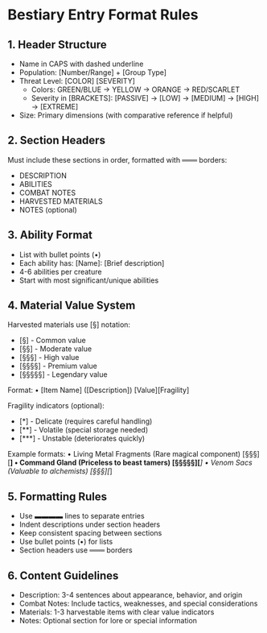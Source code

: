 # Bestiary Entry Format Rules

## 1. Header Structure
- Name in CAPS with dashed underline
- Population: [Number/Range] + [Group Type]
- Threat Level: [COLOR] [SEVERITY]
  - Colors: GREEN/BLUE → YELLOW → ORANGE → RED/SCARLET
  - Severity in [BRACKETS]: [PASSIVE] → [LOW] → [MEDIUM] → [HIGH] → [EXTREME]
- Size: Primary dimensions (with comparative reference if helpful)

## 2. Section Headers
Must include these sections in order, formatted with ═══ borders:
- DESCRIPTION
- ABILITIES
- COMBAT NOTES
- HARVESTED MATERIALS
- NOTES (optional)

## 3. Ability Format
- List with bullet points (•)
- Each ability has: [Name]: [Brief description]
- 4-6 abilities per creature
- Start with most significant/unique abilities

## 4. Material Value System
Harvested materials use [§] notation:
- [§] - Common value
- [§§] - Moderate value
- [§§§] - High value
- [§§§§] - Premium value
- [§§§§§] - Legendary value

Format: • [Item Name] ([Description]) [Value][Fragility]

Fragility indicators (optional):
- [*] - Delicate (requires careful handling)
- [**] - Volatile (special storage needed)
- [***] - Unstable (deteriorates quickly)

Example formats:
• Living Metal Fragments (Rare magical component) [§§§][**]
• Command Gland (Priceless to beast tamers) [§§§§§][***]
• Venom Sacs (Valuable to alchemists) [§§§][*]

## 5. Formatting Rules
- Use ▬▬▬▬ lines to separate entries
- Indent descriptions under section headers
- Keep consistent spacing between sections
- Use bullet points (•) for lists
- Section headers use ═══ borders

## 6. Content Guidelines
- Description: 3-4 sentences about appearance, behavior, and origin
- Combat Notes: Include tactics, weaknesses, and special considerations
- Materials: 1-3 harvestable items with clear value indicators
- Notes: Optional section for lore or special information 